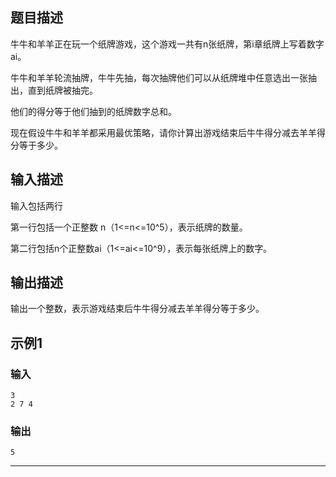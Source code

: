 ## 题目描述

牛牛和羊羊正在玩一个纸牌游戏，这个游戏一共有n张纸牌，第i章纸牌上写着数字ai。

牛牛和羊羊轮流抽牌，牛牛先抽，每次抽牌他们可以从纸牌堆中任意选出一张抽出，直到纸牌被抽完。

他们的得分等于他们抽到的纸牌数字总和。

现在假设牛牛和羊羊都采用最优策略，请你计算出游戏结束后牛牛得分减去羊羊得分等于多少。

## 输入描述
输入包括两行

第一行包括一个正整数 n（1<=n<=10^5），表示纸牌的数量。

第二行包括n个正整数ai（1<=ai<=10^9），表示每张纸牌上的数字。

## 输出描述

输出一个整数，表示游戏结束后牛牛得分减去羊羊得分等于多少。

## 示例1
### 输入
	3
	2 7 4
### 输出
	5

----